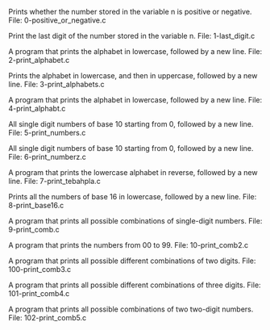 Prints whether the number stored in the variable n is positive or negative.
File: 0-positive_or_negative.c

Print the last digit of the number stored in the variable n.
File: 1-last_digit.c

A program that prints the alphabet in lowercase, followed by a new line.
File: 2-print_alphabet.c

Prints the alphabet in lowercase, and then in uppercase, followed by a new line.
File: 3-print_alphabets.c

A program that prints the alphabet in lowercase, followed by a new line.
File: 4-print_alphabt.c

All single digit numbers of base 10 starting from 0, followed by a new line.
File: 5-print_numbers.c

All single digit numbers of base 10 starting from 0, followed by a new line.
File: 6-print_numberz.c

A program that prints the lowercase alphabet in reverse, followed by a new line.
File: 7-print_tebahpla.c

Prints all the numbers of base 16 in lowercase, followed by a new line.
File: 8-print_base16.c

A program that prints all possible combinations of single-digit numbers.
File: 9-print_comb.c

A program that prints the numbers from 00 to 99.
File: 10-print_comb2.c

A program that prints all possible different combinations of two digits.
File: 100-print_comb3.c

A program that prints all possible different combinations of three digits.
File: 101-print_comb4.c

A program that prints all possible combinations of two two-digit numbers.
File: 102-print_comb5.c